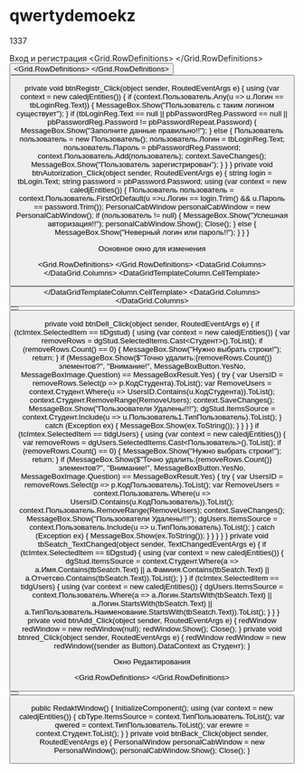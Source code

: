 # qwertydemoekz
1337

Вход и регистрация
<TabControl>
    <TabItem Header="Авторизация">
        <Grid>
            <Grid.RowDefinitions>
                <RowDefinition/>
            </Grid.RowDefinitions>
            <StackPanel Grid.Row="0" VerticalAlignment="Center" HorizontalAlignment="Center">
                <Label Content="Логин:" FontSize="15"/>
                <TextBox x:Name="tbLogin" FontSize="15" Width="125" Height="25"/>
                <Label Content="Пароль:" FontSize="15" />
                <PasswordBox x:Name="pbPassword" FontSize="15" Width="125" Height="25"/>
                <Button Height="50" x:Name="btnAutorization" Content="Войти" FontSize="15" Margin="5" Click="btnAutorization_Click"/>
            </StackPanel>
        </Grid>
    </TabItem>
    <TabItem Header="Регистрация">
        <Grid>
            <Grid.RowDefinitions>
                <RowDefinition/>
            </Grid.RowDefinitions>
            <StackPanel Grid.Row="1" VerticalAlignment="Center" HorizontalAlignment="Center">
                <Label Content="Введите Логин:" FontSize="15"/>
                <TextBox x:Name="tbLoginReg" FontSize="15" Width="125" Height="25"/>
                <Label Content="Пароль:" FontSize="15"/>
                <PasswordBox x:Name="pbPasswordReg" FontSize="15" Width="125" Height="25"/>
                <Label Content="Повторите Пароль:" FontSize="15"/>
                <PasswordBox x:Name="pbPasswordRepeat" FontSize="15" Width="125" Height="25" />
                <Button Height="50" x:Name="btnRegistr" Content="Зарегистрироваться" Margin="5" FontSize="15" Click="btnRegistr_Click"/>
            </StackPanel>
        </Grid>
    </TabItem>
</TabControl>


private void btnRegistr_Click(object sender, RoutedEventArgs e)
{
    using (var context = new caledjEntities())
    {
        if (context.Пользователь.Any(u => u.Логин == tbLoginReg.Text))
        {
            MessageBox.Show("Пользователь с таким логином существует");
        }
        if (tbLoginReg.Text == null || pbPasswordReg.Password == null || pbPasswordReg.Password != pbPasswordRepeat.Password)
        {
            MessageBox.Show("Заполните данные правильно!!");
        }
        else
        {
            Пользователь пользователь = new Пользователь();
            пользователь.Логин = tbLoginReg.Text;
            пользователь.Пароль = pbPasswordReg.Password;
            context.Пользователь.Add(пользователь);
            context.SaveChanges();
        MessageBox.Show("Пользователь зарегистрирован");
        }
    }
}
private void btnAutorization_Click(object sender, RoutedEventArgs e)
{
    string login = tbLogin.Text;
    string password = pbPassword.Password;
    using (var context = new caledjEntities())
    {
        Пользователь пользователь = context.Пользователь.FirstOrDefault(u =>u.Логин == login.Trim() && u.Пароль == password.Trim());
        PersonalCabWindow personalCabWindow = new PersonalCabWindow();
        if (пользователь != null)
        {
            MessageBox.Show("Успешная авторизация!!");
            personalCabWindow.Show();
            Close();
        }
        else
        {
            MessageBox.Show("Неверный логин или пароль!!");
        }
    }
}

Основное окно для изменения

<Grid.RowDefinitions>
    <RowDefinition Height="50"/>
    <RowDefinition/>
    <RowDefinition Height="75"/>
</Grid.RowDefinitions>
<StackPanel Orientation="Horizontal">
    <Label Content="Поиск:" HorizontalAlignment="Left" VerticalAlignment="Center"/>
    <TextBox x:Name="tbSeatch" Grid.Row="0" HorizontalAlignment="Left" VerticalAlignment="Center" FontSize="20" Width="200" TextChanged="tbSeatch_TextChanged"/>
</StackPanel>
<TabControl Grid.Row="1" x:Name="tcImtex">
    <TabItem Header="Студенты" x:Name="tiDgstud">
        <DataGrid Grid.Row="1" AutoGenerateColumns="False" x:Name="dgStud" IsReadOnly="True">
            <DataGrid.Columns>
                <DataGridTextColumn Header="Имя" Binding="{Binding Имя}"/>
                <DataGridTextColumn Header="Фамилия" Binding="{Binding Фамиия}"/>
                <DataGridTextColumn Header="Отчество" Binding="{Binding Отчетcво}"/>
                <DataGridTextColumn Header="Дата Рождения" Binding="{Binding ДатаРождения}"/>
                <DataGridTextColumn Header="Тип Пользователя" Binding="{Binding Пользователь1.ТипПользователь.Наименование}"/>
            </DataGrid.Columns>
            <DataGridTemplateColumn>
                <DataGridTemplateColumn.CellTemplate>
                    <DataTemplate>
                        <Button x:Name="btnred" Content="Редактирование" Click="btnred_Click" FontSize="10"/>
                    </DataTemplate>
                </DataGridTemplateColumn.CellTemplate>
            </DataGridTemplateColumn>
        </DataGrid>
    </TabItem>
    <TabItem Header="Пользователи" x:Name="tidgUsers">
        <DataGrid Grid.Row="1" AutoGenerateColumns="False" x:Name="dgUsers" IsReadOnly="True">
            <DataGrid.Columns>
                <DataGridTextColumn Header="Имя" Binding="{Binding Логин}"/>
                <DataGridTextColumn Header="Фамилия" Binding="{Binding Пароль}"/>
                <DataGridTextColumn Header="Тип Пользователя" Binding="{Binding ТипПользователь.Наименование}"/>
            </DataGrid.Columns>
        </DataGrid>
    </TabItem>
</TabControl>
<StackPanel Orientation="Horizontal" Grid.Row="2" HorizontalAlignment="Right" VerticalAlignment="Center">
    <Button x:Name="btnAdd" Content="Добавить"  Click="btnAdd_Click" Margin="5"/>
    <Button x:Name="btnDell" Content="Удалить!!"  Click="btnDell_Click"  Margin="5"/>
</StackPanel>


private void btnDell_Click(object sender, RoutedEventArgs e)
{
    if (tcImtex.SelectedItem == tiDgstud)
    {
        using (var context = new caledjEntities())
        {
            var removeRows = dgStud.SelectedItems.Cast<Студент>().ToList();
            if (removeRows.Count() == 0)
            {
                MessageBox.Show("Нужно выбрать строки!");
                return;
            }
            if (MessageBox.Show($"Точно удалить:{removeRows.Count()} элементов?", "Внимание!", MessageBoxButton.YesNo, MessageBoxImage.Question) == MessageBoxResult.Yes)
            {
                try
                {
                    var UsersID = removeRows.Select(p => p.КодСтудента).ToList();
                    var RemoveUsers = context.Студент.Where(u => UsersID.Contains(u.КодСтудента)).ToList();
                    context.Студент.RemoveRange(RemoveUsers);
                    context.SaveChanges();
                    MessageBox.Show("Пользоователи Удалены!!!");
                    dgStud.ItemsSource = context.Студент.Include(u => u.Пользователь1.ТипПользователь).ToList();
                }
                catch (Exception ex)
                {
                    MessageBox.Show(ex.ToString());
                }
            }
        }
    }
    if (tcImtex.SelectedItem == tidgUsers)
    {
        using (var context = new caledjEntities())
        {
            var removeRows = dgUsers.SelectedItems.Cast<Пользователь>().ToList();
            if (removeRows.Count() == 0)
            {
                MessageBox.Show("Нужно выбрать строки!");
                return;
            }
            if (MessageBox.Show($"Точно удалить:{removeRows.Count()} элементов?", "Внимание!", MessageBoxButton.YesNo, MessageBoxImage.Question) == MessageBoxResult.Yes)
            {
                try
                {
                    var UsersID = removeRows.Select(p => p.КодПользователь).ToList();
                    var RemoveUsers = context.Пользователь.Where(u => UsersID.Contains(u.КодПользователь)).ToList();
                    context.Пользователь.RemoveRange(RemoveUsers);
                    context.SaveChanges();
                    MessageBox.Show("Пользоователи Удалены!!!");
                    dgUsers.ItemsSource = context.Пользователь.Include(u => u.ТипПользователь).ToList();
                }
                catch (Exception ex) { MessageBox.Show(ex.ToString()); }
            }
        }
    }
}
private void tbSeatch_TextChanged(object sender, TextChangedEventArgs e)
{
    if (tcImtex.SelectedItem == tiDgstud)
    {
        using (var context = new caledjEntities())
        {
            dgStud.ItemsSource = context.Студент.Where(a => a.Имя.Contains(tbSeatch.Text) || a.Фамиия.Contains(tbSeatch.Text) || a.Отчетcво.Contains(tbSeatch.Text)).ToList();
        }
    }
    if (tcImtex.SelectedItem == tidgUsers)
    {
        using (var context = new caledjEntities())
        {
            dgUsers.ItemsSource = context.Пользователь.Where(a => a.Логин.StartsWith(tbSeatch.Text) || a.Логин.StartsWith(tbSeatch.Text) || a.ТипПользователь.Наименование.StartsWith(tbSeatch.Text)).ToList();
        }
    }
}
private void btnAdd_Click(object sender, RoutedEventArgs e)
{
    redWindow redWindow = new redWindow(null);
    redWindow.Show();
    Close();
}
private void btnred_Click(object sender, RoutedEventArgs e)
{
    redWindow redWindow = new redWindow((sender as Button).DataContext as Студент);
}


Окно Редактирования

<Grid.RowDefinitions>
    <RowDefinition/>
    <RowDefinition Height="60"/>
</Grid.RowDefinitions>
<StackPanel VerticalAlignment="Center" HorizontalAlignment="Center" >
    <Label Content="Имя:" FontSize="25"/>
    <TextBox Text="{Binding Имя}" x:Name="tbName" Width="150" FontSize="25" Margin="5"/>
    <Label Content="Фамилия:" FontSize="25"/>
    <TextBox Text="{Binding Фалимия}" x:Name="tbFam" Width="150" FontSize="25" Margin="5"/>
    <Label Content="Отчество:" FontSize="25"/>
    <TextBox Text="{Binding Отчество}" x:Name="tbOtch" Width="150" FontSize="25" Margin="5"/>
    <Label Content="Пользователь:" FontSize="25"/>
    <ComboBox SelectedItem="{Binding КодТипаПолользователя}" DisplayMemberPath="Наименование" x:Name="cbType" Width="150" FontSize="25" Margin="5"/>
</StackPanel>
<StackPanel HorizontalAlignment="Center" VerticalAlignment="Center" Orientation="Horizontal" Grid.Row="1">
    <Button x:Name="SaveBack" Content="Сохранить"  Click="SaveBack_Click" Margin="5" />
    <Button x:Name="btnBack" Content="Назад"  Margin="5" Click="btnBack_Click"/>
</StackPanel>


public RedaktWindow()
{
    InitializeComponent(); using (var context = new caledjEntities())
    {
        cbType.ItemsSource = context.ТипПользователь.ToList();
        var qwered = context.ТипПользователь.ToList();
        var erewre = context.Студент.ToList();
    }
}
private void btnBack_Click(object sender, RoutedEventArgs e)
{
    PersonalWindow personalCabWindow = new PersonalWindow();
    personalCabWindow.Show();
    Close();
}


